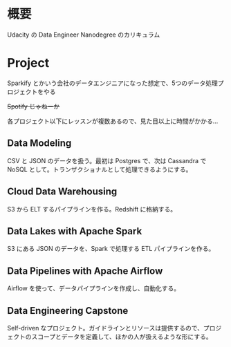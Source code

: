 # 概要
Udacity の Data Engineer Nanodegree のカリキュラム

# Project

Sparkify とかいう会社のデータエンジニアになった想定で、5つのデータ処理プロジェクトをやる

~~Spotify じゃねーか~~

各プロジェクト以下にレッスンが複数あるので、見た目以上に時間がかかる...

## Data Modeling
CSV と JSON のデータを扱う。最初は Postgres で、次は Cassandra で NoSQL として。トランザクショナルとして処理できるようにする。

## Cloud Data Warehousing
S3 から ELT するパイプラインを作る。Redshift に格納する。

## Data Lakes with Apache Spark
S3 にある JSON のデータを、Spark で処理する ETL パイプラインを作る。

## Data Pipelines with Apache Airflow
Airflow を使って、データパイプラインを作成し、自動化する。

## Data Engineering Capstone
Self-driven なプロジェクト。ガイドラインとリソースは提供するので、プロジェクトのスコープとデータを定義して、ほかの人が扱えるような形にする。
